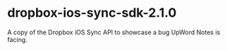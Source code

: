 dropbox-ios-sync-sdk-2.1.0
==========================

A copy of the Dropbox iOS Sync API to showcase a bug UpWord Notes is facing.
